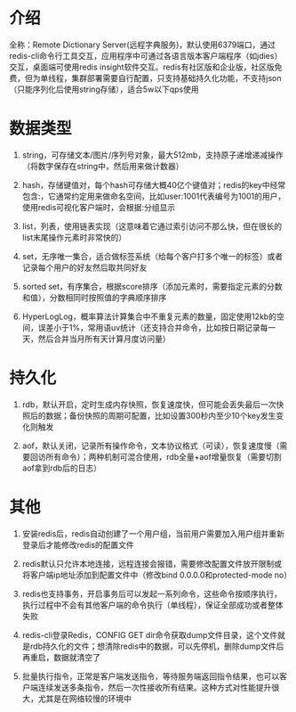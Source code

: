 # 介绍

全称：Remote Dictionary Server(远程字典服务)，默认使用6379端口，通过redis-cli命令行工具交互，应用程序中可通过各语言版本客户端程序（如jdies）交互，桌面端可使用redis    insight软件交互。redis有社区版和企业版，社区版免费，但为单线程，集群部署需要自行配置，只支持基础持久化功能，不支持json（只能序列化后使用string存储），适合5w以下qps使用

# 数据类型

1. string，可存储文本/图片/序列号对象，最大512mb，支持原子递增递减操作（将数字保存在string中，然后用来做计数器）

2. hash，存储键值对，每个hash可存储大概40亿个键值对；redis的key中经常包含:，它通常约定用来做命名空间，比如user:1001代表编号为1001的用户，使用redis可视化客户端时，会根据:分组显示

3. list，列表，使用链表实现（这意味着它通过索引访问不那么快，但在很长的list末尾操作元素时非常快的）

4. set，无序唯一集合，适合做标签系统（给每个客户打多个唯一的标签）或者记录每个用户的好友然后取共同好友

5. sorted set，有序集合，根据score排序（添加元素时，需要指定元素的分数和值），分数相同时按照值的字典顺序排序

6. HyperLogLog，概率算法计算集合中不重复元素的数量，固定使用12kb的空间，误差小于1%，常用语uv统计（还支持合并命令，比如按日期记录每一天，然后合并当月所有天计算月度访问量）

# 持久化

1. rdb，默认开启，定时生成内存快照，恢复速度快，但可能会丢失最后一次快照后的数据；备份快照的周期可配置，比如设置300秒内至少10个key发生变化则触发

2. aof，默认关闭，记录所有操作命令，文本协议格式（可读），恢复速度慢（需要回访所有命令）；两种机制可混合使用，rdb全量+aof增量恢复（需要切割aof拿到rdb后的日志）

# 其他

1. 安装redis后，redis自动创建了一个用户组，当前用户需要加入用户组并重新登录后才能修改redis的配置文件

2. redis默认只允许本地连接，远程连接会报错，需要修改配置文件放开限制或将客户端ip地址添加到配置文件中（修改bind 0.0.0.0和protected-mode no）

3. redis也支持事务，开启事务后可以发起一系列命令，这些命令按顺序执行，执行过程中不会有其他客户端的命令执行（单线程），保证全部成功或者整体失败

4. redis-cli登录Redis，CONFIG GET dir命令获取dump文件目录，这个文件就是rdb持久化的文件；想清除redis中的数据，可以先停机，删除dump文件后再重启，数据就清空了

5. 批量执行指令，正常是客户端发送指令，等待服务端返回指令结果，也可以客户端连续发送多条指令，然后一次性接收所有结果。这种方式对性能提升很大，尤其是在网络较慢的环境中
